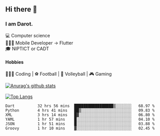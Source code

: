 ## Hi there 👋

### I am Darot.

💻 Computer science <br>
🧑🏻‍💻 Mobile Developer -> Flutter<br>
🎓 NIPTICT or CADT<br>

#### Hobbies 
🧑🏻‍💻 Coding  |  ⚽️ Football | 🏐 Volleyball | 🎮 Gaming<br>

<!-- [![Darot's GitHub stats](https://github-readme-stats.vercel.app/api?username=darot-chen)](https://github.com/darot-chen/github-readme-stats) -->
<!--
**darot-chen/darot-chen** is a ✨ _special_ ✨ repository because its `README.md` (this file) appears on your GitHub profile.

Here are some ideas to get you started:

- 🔭 I’m currently working on ...
- 🌱 I’m currently learning ...
- 👯 I’m looking to collaborate on ...
- 🤔 I’m looking for help with ...
- 💬 Ask me about ...
- 📫 How to reach me: ...
- 😄 Pronouns: ...
- ⚡ Fun fact: ...
-->

[![Anurag's github stats](https://github-readme-stats.vercel.app/api?username=darot-chen&count_private=true&theme=cobalt&show_icons=true)](https://github.com/darot-chen)
</br>
</br>
[![Top Langs](https://github-readme-stats.vercel.app/api/top-langs/?username=darot-chen&layout=compact&theme=cobalt)](https://github.com/darot-chen/)


<!--START_SECTION:waka-->

```text
Dart          32 hrs 56 mins  █████████████████▒░░░░░░░   68.97 %
Python        4 hrs 41 mins   ██▒░░░░░░░░░░░░░░░░░░░░░░   09.83 %
XML           3 hrs 14 mins   █▓░░░░░░░░░░░░░░░░░░░░░░░   06.80 %
YAML          1 hr 57 mins    █░░░░░░░░░░░░░░░░░░░░░░░░   04.10 %
JSON          1 hr 51 mins    █░░░░░░░░░░░░░░░░░░░░░░░░   03.88 %
Groovy        1 hr 10 mins    ▓░░░░░░░░░░░░░░░░░░░░░░░░   02.45 %
```

<!--END_SECTION:waka-->
